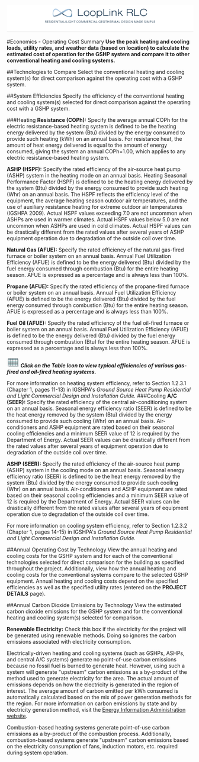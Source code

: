 <a href="http://looplinkrlc.com" title="LoopLink RLC- Residential/Light Commercial Geothermal Design Made Simple">![LoopLink RLC Help](img/RLC_help_header.png)</a>

#Economics - Operating Cost Summary
**Use the peak heating and cooling loads, utility rates, and weather data (based on location) to calculate the estimated cost of operation for the GSHP system and compare it to other conventional heating and cooling systems.**

##Technologies to Compare
Select the conventional heating and cooling system(s) for direct comparison against the operating cost with a GSHP system.

##System Efficiencies
Specify the efficiency of the conventional heating and cooling system(s) selected for direct comparison against the operating cost with a GSHP system.

###Heating
**Resistance (COPh):** Specify the average annual COPh for the electric resistance-based heating system is defined to be the heating energy delivered by the system (Btu) divided by the energy consumed to provide such heating (kWh) on an annual basis. For resistance heat, the amount of heat energy delivered is equal to the amount of energy consumed, giving the system an annual COPh=1.00, which applies to any electric resistance-based heating system. 

**ASHP (HSPF):** Specify the rated efficiency of the air-source heat pump (ASHP) system in the heating mode on an annual basis. Heating Seasonal Performance Factor (HSPF) is defined to be the heating energy delivered by the system (Btu) divided by the energy consumed to provide such heating (Whr) on an annual basis. The HSPF reflects the efficiency level of the equipment, the average heating season outdoor air temperatures, and the use of auxiliary resistance heating for extreme outdoor air temperatures (IGSHPA 2009). Actual HSPF values exceeding 7.0 are not uncommon when ASHPs are used in warmer climates. Actual HSPF values below 5.0 are not uncommon when ASHPs are used in cold climates. Actual HSPF values can be drastically different from the rated values after several years of ASHP equipment operation due to degradation of the outside coil over time. 

**Natural Gas (AFUE):** Specify the rated efficiency of the natural gas-fired furnace or boiler system on an annual basis. Annual Fuel Utilization Efficiency (AFUE) is defined to be the energy delivered (Btu) divided by the fuel energy consumed through combustion (Btu) for the entire heating season. AFUE is expressed as a percentage and is always less than 100%. 

**Propane (AFUE):** Specify the rated efficiency of the propane-fired furnace or boiler system on an annual basis. Annual Fuel Utilization Efficiency (AFUE) is defined to be the energy delivered (Btu) divided by the fuel energy consumed through combustion (Btu) for the entire heating season. AFUE is expressed as a percentage and is always less than 100%. 

**Fuel Oil (AFUE):** Specify the rated efficiency of the fuel oil-fired furnace or boiler system on an annual basis. Annual Fuel Utilization Efficiency (AFUE) is defined to be the energy delivered (Btu) divided by the fuel energy consumed through combustion (Btu) for the entire heating season. AFUE is expressed as a percentage and is always less than 100%. 

![Table Icon](img/table.jpg) ***Click on the Table Icon to view typical efficiencies of various gas-fired and oil-fired heating systems.*** 

For more information on heating system efficiency, refer to Section 1.2.3.1 (Chapter 1, pages 11-13) in IGSHPA's *Ground Source Heat Pump Residential and Light Commercial Design and Installation Guide.* 
###Cooling
**A/C (SEER):** Specify the rated efficiency of the central air-conditioning system on an annual basis. Seasonal energy efficiency ratio (SEER) is defined to be the heat energy removed by the system (Btu) divided by the energy consumed to provide such cooling (Whr) on an annual basis. Air-conditioners and ASHP equipment are rated based on their seasonal cooling efficiencies and a minimum SEER value of 12 is required by the Department of Energy. Actual SEER values can be drastically different from the rated values after several years of equipment operation due to degradation of the outside coil over time. 

**ASHP (SEER):** Specify the rated efficiency of the air-source heat pump (ASHP) system in the cooling mode on an annual basis. Seasonal energy efficiency ratio (SEER) is defined to be the heat energy removed by the system (Btu) divided by the energy consumed to provide such cooling (Whr) on an annual basis. Air-conditioners and ASHP equipment are rated based on their seasonal cooling efficiencies and a minimum SEER value of 12 is required by the Department of Energy. Actual SEER values can be drastically different from the rated values after several years of equipment operation due to degradation of the outside coil over time. 

For more information on cooling system efficiency, refer to Section 1.2.3.2 (Chapter 1, pages 14-15) in IGSHPA's *Ground Source Heat Pump Residential and Light Commercial Design and Installation Guide.*

##Annual Operating Cost by Technology
View the annual heating and cooling costs for the GSHP system and for each of the conventional technologies selected for direct comparison for the building as specified throughout the project. Additionally, view how the annual heating and cooling costs for the conventional systems compare to the selected GSHP equipment. Annual heating and cooling costs depend on the specified efficiencies as well as the specified utility rates (entered on the **PROJECT DETAILS** page).

##Annual Carbon Dioxide Emissions by Technology
View the estimated carbon dioxide emissions for the GSHP system and for the conventional heating and cooling system(s) selected for comparison. 

**Renewable Electricity:** Check this box if the electricity for the project will be generated using renewable methods. Doing so ignores the carbon emissions associated with electricity consumption. 

Electrically-driven heating and cooling systems (such as GSHPs, ASHPs, and central A/C systems) generate no point-of-use carbon emissions because no fossil fuel is burned to generate heat. However, using such a system will generate "upstream" carbon emissions as a by-product of the method used to generate electricity for the area. The actual amount of emissions depends on how the electricity is generated in the region of interest. The average amount of carbon emitted per kWh consumed is automatically calculated based on the mix of power generation methods for the region. For more information on carbon emissions by state and by electricity generation method, visit the [Energy Information Administration website](http://www.eia.gov). 

Combustion-based heating systems generate point-of-use carbon emissions as a by-product of the combustion process. Additionally, combustion-based systems generate "upstream" carbon emissions based on the electricity consumption of fans, induction motors, etc. required during system operation.

